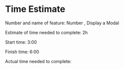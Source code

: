 # Time Estimate
Number and name of feature: Number , Display a Modal           

Estimate of time needed to complete: 2h

Start time: 3:00

Finish time: 6:00

Actual time needed to complete:       